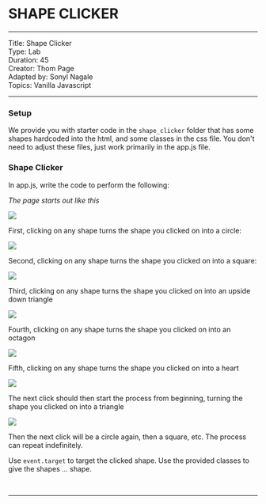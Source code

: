 # SHAPE CLICKER

---

Title: Shape Clicker<br>
Type: Lab<br>
Duration: 45<br>
Creator: Thom Page <br>
Adapted by: Sonyl Nagale <br/>
Topics: Vanilla Javascript <br>

---

### Setup

We provide you with starter code in the `shape_clicker` folder that has some shapes hardcoded into the html, and some classes in the css file. You don't need to adjust these files, just work primarily in the app.js file.

### Shape Clicker

In app.js, write the code to perform the following:

_The page starts out like this_

![](https://i.imgur.com/X3y7Uqn.png)

First, clicking on any shape turns the shape you clicked on into a circle:

![](https://i.imgur.com/udRczSn.png)

Second, clicking on any shape turns the shape you clicked on into a square:

![](https://i.imgur.com/Tu1As1l.png)

Third, clicking on any shape turns the shape you clicked on into an upside down triangle

![](https://i.imgur.com/dxoLFSD.png)

Fourth, clicking on any shape turns the shape you clicked on into an octagon

![](https://i.imgur.com/iL3vdfs.png)

Fifth, clicking on any shape turns the shape you clicked on into a heart

![](https://i.imgur.com/2GEK936.png)

The next click should then start the process from beginning, turning the shape you clicked on into a triangle

![](https://i.imgur.com/mB2xpLi.png)

Then the next click will be a circle again, then a square, etc. The process can repeat indefinitely.

Use `event.target` to target the clicked shape. Use the provided classes to give the shapes ... shape.

<br>
<hr>
